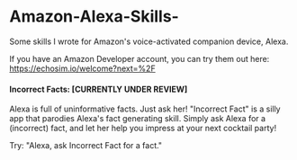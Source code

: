 # Amazon-Alexa-Skills-
Some skills I wrote for Amazon's voice-activated companion device, Alexa. 

If you have an Amazon Developer account, you can try them out here: https://echosim.io/welcome?next=%2F 

#### Incorrect Facts: [CURRENTLY UNDER REVIEW]

Alexa is full of uninformative facts. Just ask her! "Incorrect Fact" is a silly app that parodies Alexa's fact generating skill. Simply ask Alexa for a (incorrect) fact, and let her help you impress at your next cocktail party!

Try: "Alexa, ask Incorrect Fact for a fact."

